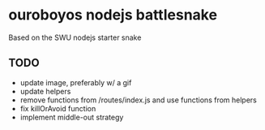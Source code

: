 # ouroboyos nodejs battlesnake

Based on the SWU nodejs starter snake

## TODO
- update image, preferably w/ a gif
- update helpers
- remove functions from /routes/index.js and use functions from helpers
- fix killOrAvoid function
- implement middle-out strategy

